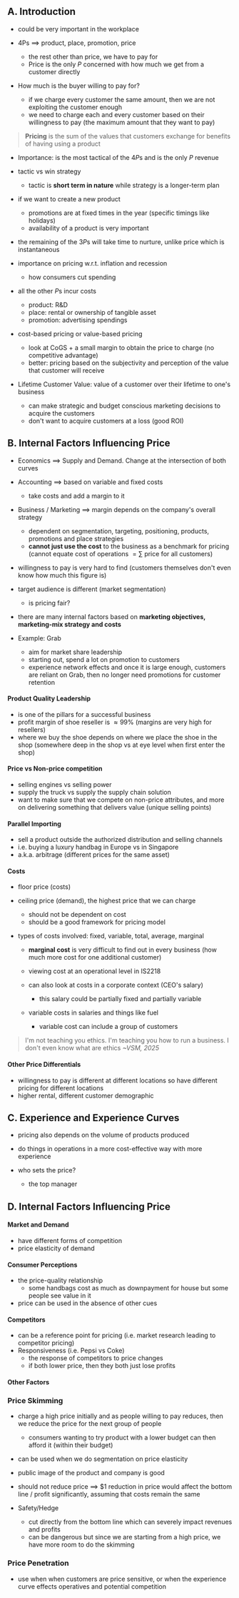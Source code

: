 ## A. Introduction
- could be very important in the workplace

- 4Ps $\implies$ product, place, promotion, price
	- the rest other than price, we have to pay for
	- Price is the only $P$ concerned with how much we get from a customer directly

- How much is the buyer willing to pay for?
	- if we charge every customer the same amount, then we are not exploiting the customer enough
	- we need to charge each and every customer based on their willingness to pay (the maximum amount that they want to pay)

> **Pricing** is the sum of the values that customers exchange for benefits of having using a product
- Importance: is the most tactical of the $4P$s and is the only $P$ revenue

- tactic vs win strategy
	- tactic is **short term in nature** while strategy is a longer-term plan

- if we want to create a new product
	- promotions are at fixed times in the year (specific timings like holidays)
	- availability of a product is very important

- the remaining of the $3P$s will take time to nurture, unlike price which is instantaneous

- importance on pricing w.r.t. inflation and recession
	- how consumers cut spending

- all the other $P$s incur costs
	- product: R&D
	- place: rental or ownership of tangible asset
	- promotion: advertising spendings

- cost-based pricing or value-based pricing
	- look at CoGS + a small margin to obtain the price to charge (no competitive advantage)
	- better: pricing based on the subjectivity and perception of the value that customer will receive

- Lifetime Customer Value: value of a customer over their lifetime to one's business
	- can make strategic and budget conscious marketing decisions to acquire the customers
	- don't want to acquire customers at a loss (good ROI)
## B. Internal Factors Influencing Price
- Economics $\implies$ Supply and Demand. Change at the intersection of both curves
- Accounting $\implies$ based on variable and fixed costs
	- take costs and add a margin to it
- Business / Marketing $\implies$ margin depends on the company's overall strategy
	- dependent on segmentation, targeting, positioning, products, promotions and place strategies
	- **cannot just use the cost** to the business as a benchmark for pricing (cannot equate cost of operations $= \sum$ price for all customers)

- willingness to pay is very hard to find (customers themselves don't even know how much this figure is)

- target audience is different (market segmentation)
	- is pricing fair?

- there are many internal factors based on **marketing objectives, marketing-mix strategy and costs**

- Example: Grab
	- aim for market share  leadership
	- starting out, spend a lot on promotion to customers
	- experience network effects and once it is large enough, customers are reliant on Grab, then no longer need promotions for customer retention
#### Product Quality Leadership
- is one of the pillars for a successful business
- profit margin of shoe reseller is $\approx 99\%$ (margins are very high for resellers)
- where we buy the shoe depends on where we place the shoe in the shop (somewhere deep in the shop vs at eye level when first enter the shop)
#### Price vs Non-price competition
- selling engines vs selling power
- supply the truck vs supply the supply chain solution
- want to make sure that we compete on non-price attributes, and more on delivering something that delivers value (unique selling points)
#### Parallel Importing
- sell a product outside the authorized distribution and selling channels
- i.e. buying a luxury handbag in Europe vs in Singapore
- a.k.a. arbitrage (different prices for the same asset)
#### Costs
- floor price (costs)

- ceiling price (demand), the highest price that we can charge
	- should not be dependent on cost
	- should be a good framework for pricing model

- types of costs involved: fixed, variable, total, average, marginal
	- **marginal cost** is very difficult to find out in every business (how much more cost for one additional customer)
	- viewing cost at an operational level in IS2218
	- can also look at costs in a corporate context (CEO's salary)
		- this salary could be partially fixed and partially variable

	- variable costs in salaries and things like fuel
		- variable cost can include a group of customers

> I'm not teaching you ethics. I'm teaching you how to run a business. I don't even know what are ethics *~VSM, 2025*
#### Other Price Differentials
- willingness to pay is different at different locations so have different pricing for different locations
- higher rental, different customer demographic

## C. Experience and Experience Curves
- pricing also depends on the volume of products produced
- do things in operations in a more cost-effective way with more experience

- who sets the price?
	- the top manager

## D. Internal Factors Influencing Price
#### Market and Demand
- have different forms of competition
- price elasticity of demand
#### Consumer Perceptions
- the price-quality relationship
	- some handbags cost as much as downpayment for house but some people see value in it
- price can be used in the absence of other cues

#### Competitors
- can be a reference point for pricing (i.e. market research leading to competitor pricing)
- Responsiveness (i.e. Pepsi vs Coke)
	- the response of competitors to price changes
	- if both lower price, then they both just lose profits
#### Other Factors


### Price Skimming
- charge a high price initially and as people willing to pay reduces, then we reduce the price for the next group of people
	- consumers wanting to try product with a lower budget can then afford it (within their budget)
- can be used when we do segmentation on price elasticity
- public image of the product and company is good
- should not reduce price $\implies$ $1 reduction in price would affect the bottom line / profit significantly, assuming that costs remain the same

- Safety/Hedge
	- cut directly from the bottom line which can severely impact revenues and profits
	- can be dangerous but since we are starting from a high price, we have more room to do the skimming

### Price Penetration
- use when when customers are price sensitive, or when the experience curve effects operatives and potential competition